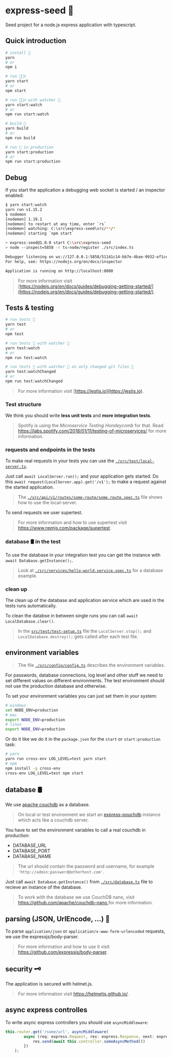# express-seed 🌱

Seed project for a node.js express application with typescript.

## Quick introduction

```bash
# install 🧷
yarn
# or
npm i

# run 🏃🏾‍♀️
yarn start
# or
npm start

# run 🏃🏾‍♂️ with watcher 👀
yarn start:watch
# or
npm run start:watch

# build 🚧
yarn build
# or
npm run build

# run 🚀 in production
yarn start:production
# or
npm run start:production
```

## Debug

If you start the application a debugging web socket is started / an inspector enabled:

```bash
$ yarn start:watch
yarn run v1.15.2
$ nodemon
[nodemon] 1.19.1
[nodemon] to restart at any time, enter `rs`
[nodemon] watching: C:\src\express-seed\src/**/*
[nodemon] starting `npm start`

> express-seed@1.0.0 start C:\src\express-seed
> node --inspect=5858 -r ts-node/register ./src/index.ts

Debugger listening on ws://127.0.0.1:5858/51141c14-bb7e-4bae-9932-ef1ceadb49cd # <- debugger
For help, see: https://nodejs.org/en/docs/inspector

Application is running on http://localhost:8080
```

> For more information visit [https://nodejs.org/en/docs/guides/debugging-getting-started/](https://nodejs.org/en/docs/guides/debugging-getting-started/).

## Tests & testing

```bash
# run tests 🎈
yarn test
# or
npm test

# run tests 🎈 with watcher 👀
yarn test:watch
# or
npm run test:watch

# run tests 🎈 with watcher 👀 on only changed git files 🎳
yarn test:watchChanged
# or
npm run test:watchChanged
```

> For more information visit [https://jestjs.io](https://jestjs.io).

### Test structure

We think you should write **less unit tests** and **more integration tests**. 

> Spotify is using the *Microservice Testing Hondeycomb* for that. Read https://labs.spotify.com/2018/01/11/testing-of-microservices/ for more information.

### requests and endpoints in the tests

To make real requests in your tests you can use the  [`./src/test/local-server.ts`](./src/test/local-server.ts).

Just call `await LocalServer.run();` and your application gets started. Do this `await request(LocalServer.app).get('/v1');` to make a request against the started application.

> The [`./src/api/v1/routes/some-route/some.route.spec.ts`](./src/api/v1/routes/some-route/some.route.spec.ts) file shows how to use the local-server.

To send requests we user supertest.

> For more information and how to use supertest visit https://www.npmjs.com/package/supertest.

### database 🛢 in the test 

To use the database in your integration test you can get the instance with `await Database.getInstance();`.

> Look at [`./src/services/hello-world.service.spec.ts`](./ssrc/services/hello-world.service.spec.ts) for a database example.

### clean up

The clean up of the database and application service which are used in the tests runs automatically.

To clean the databse in between single runs you can call `await LocalDatabase.clear()`.

> In the [`src/test/test-setup.ts`](src/test/test-setup.ts) file the `LocalServer.stop();` and `LocalDatabase.destroy();` gets called after each test file.

## environment variables

> The file [`./src/config/config.ts`](./src/config/config.ts) describes the environment variables.

For passwords, database connections, log level and other stuff we need to set different values on different environments.
The test environment should not use the production database and otherwise.

To set your environment variables you can just set them in your system:

```bash
# windows
set NODE_ENV=production
# mac
export NODE_ENV=production
# linux
export NODE_ENV=production
```

Or do it like we do it in the `package.json` for the `start` or `start:production` task:

```bash
# yarn
yarn run cross-env LOG_LEVEL=test yarn start
# npm
npm install -g cross-env
cross-env LOG_LEVEL=test npm start
```

## database 🛢

We use [apache couchdb](http://couchdb.apache.org/) as a database.
> On local or test environment we start an [express-pouchdb](https://github.com/pouchdb/pouchdb-server) instance which acts like a couchdb server.

You have to set the environment variables to call a real couchdb in production:

- DATABASE_URL
- DATABASE_PORT
- DATABASE_NAME

> The url should contain the password and username, for example `'http://admin:password@otherhost.com'`.

Just call `await Database.getInstance()` from [`./src/database.ts`](./src/database.ts) file to recieve an instance of the database.

> To work with the database we use CouchDB nano, visit [https://github.com/apache/couchdb-nano ](https://github.com/apache/couchdb-nano) for more information.

## parsing (JSON, UrlEncode, ...) 🔬

To parse `application/json` or `application/x-www-form-urlencoded` requests, we use the expressjs/body-parser.

> For more information and how to use it visit https://github.com/expressjs/body-parser.

## security 🗝

 The application is secured with helmet.js.

 > For more information visit https://helmetjs.github.io/.

 ## async express controlles

 To write async express controllers you should use `asyncMiddleware`:
```js
this.router.get('/some/url', asyncMiddleware(
        async (req: express.Request, res: express.Response, next: express.NextFunction): Promise<void> => {
            res.send(await this.controller.someAsyncMethod())
        })
    );
```
